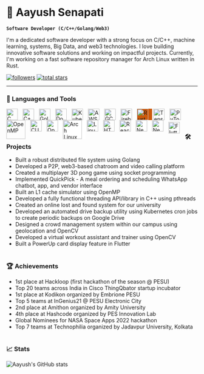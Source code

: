 # 🌟 Aayush Senapati

**`Software Developer (C/C++/Golang/Web3)`**

I'm a dedicated software developer with a strong focus on C/C++, machine learning, systems, Big Data, and web3 technologies. I love building innovative software solutions and working on impactful projects. Currently, I'm working on a fast software repository manager for Arch Linux written in Rust.

<p align="left">
    <a href="https://github.com/aayushsenapati?tab=followers">
        <img alt="followers" title="Follow me on GitHub" src="https://custom-icon-badges.demolab.com/github/followers/aayushsenapati?color=236ad3&labelColor=1155ba&style=for-the-badge&logo=person-add&label=Follow&logoColor=white"/></a>
    <a href="https://github.com/aayushsenapati?tab=repositories&sort=stargazers">
        <img alt="total stars" title="Total stars on GitHub" src="https://custom-icon-badges.demolab.com/github/stars/aayushsenapati?color=55960c&style=for-the-badge&labelColor=488207&logo=star"/></a>
</p>

---

### 🧰 Languages and Tools

<img align="left" alt="C" width="30px" style="padding-right:10px;" src="https://cdn.jsdelivr.net/gh/devicons/devicon/icons/c/c-original.svg"/>
<img align="left" alt="C++" width="30px" style="padding-right:10px;" src="https://cdn.jsdelivr.net/gh/devicons/devicon/icons/cplusplus/cplusplus-original.svg"/>
<img align="left" alt="Golang" width="30px" style="padding-right:10px;" src="https://cdn.jsdelivr.net/gh/devicons/devicon/icons/go/go-original.svg"/>
<img align="left" alt="Docker" width="30px" style="padding-right:10px;" src="https://cdn.jsdelivr.net/gh/devicons/devicon/icons/docker/docker-original.svg"/>
<img align="left" alt="Kubernetes" width="30px" style="padding-right:10px;" src="https://cdn.jsdelivr.net/gh/devicons/devicon/icons/kubernetes/kubernetes-plain.svg"/>
<img align="left" alt="AWS" width="30px" style="padding-right:10px; background-color:white;" src="https://cdn.jsdelivr.net/gh/devicons/devicon@latest/icons/amazonwebservices/amazonwebservices-original-wordmark.svg"/>
<img align="left" alt="GCP" width="30px" style="padding-right:10px;" src="https://cdn.jsdelivr.net/gh/devicons/devicon@latest/icons/googlecloud/googlecloud-original.svg"/>
<img align="left" alt="Firebase" width="30px" style="padding-right:10px;" src="https://cdn.jsdelivr.net/gh/devicons/devicon/icons/firebase/firebase-plain.svg"/>
<img align="left" alt="Rust" width="30px" style="padding-right:10px; background-color:#cd5909;" src="https://rust-lang.org/logos/rust-logo-256x256.png"/>
<img align="left" alt="TensorFlow" width="30px" style="padding-right:10px;" src="https://cdn.jsdelivr.net/gh/devicons/devicon/icons/tensorflow/tensorflow-original.svg"/>
<img align="left" alt="PyTorch" width="30px" style="padding-right:10px;" src="https://cdn.jsdelivr.net/gh/devicons/devicon/icons/pytorch/pytorch-original.svg"/>
<img align="left" alt="OpenMP" width="50px" style="padding-right:10px;" src="https://upload.wikimedia.org/wikipedia/commons/e/eb/OpenMP_logo.png"/>
<img align="left" alt="CUDA" width="30px" style="padding-right:10px;" src="https://upload.wikimedia.org/wikipedia/en/b/b9/Nvidia_CUDA_Logo.jpg"/>
<img align="left" alt="OpenGL" width="30px" style="padding-right:10px; background-color:white;" src="https://cdn.jsdelivr.net/gh/devicons/devicon@latest/icons/opengl/opengl-original.svg"/>
<img align="left" alt="Arch Linux" width="50px" style="padding-right:10px; background-color:white;" src="https://upload.wikimedia.org/wikipedia/commons/e/e8/Archlinux-logo-standard-version.png"/>
<img align="left" alt="Linux" width="30px" style="padding-right:10px;" src="https://cdn.jsdelivr.net/gh/devicons/devicon@latest/icons/linux/linux-original.svg"/>
<img align="left" alt="HTML5" width="30px" style="padding-right:10px;" src="https://cdn.jsdelivr.net/gh/devicons/devicon@latest/icons/html5/html5-original.svg"/>
<img align="left" alt="React" width="30px" style="padding-right:10px;" src="https://cdn.jsdelivr.net/gh/devicons/devicon@latest/icons/react/react-original.svg"/>
<img align="left" alt="Next.js" width="30px" style="padding-right:10px; background-color:white;" src="https://cdn.jsdelivr.net/gh/devicons/devicon@latest/icons/nextjs/nextjs-original.svg"/>
<img align="left" alt="Neovim" width="30px" style="padding-right:10px;" src="https://cdn.jsdelivr.net/gh/devicons/devicon@latest/icons/neovim/neovim-original.svg"/>
<img align="left" alt="Flutter" width="30px" style="padding-right:10px; padding-top:5px" src="https://upload.wikimedia.org/wikipedia/commons/thumb/7/79/Flutter_logo.svg/2048px-Flutter_logo.svg.png"/>



#

<br/>

### 🛠 Projects

- Built a robust distributed file system using Golang
- Developed a P2P, web3-based chatroom and video calling platform
- Created a multiplayer 3D pong game using socket programming
- Implemented QuickPick - A meal ordering and scheduling WhatsApp chatbot, app, and vendor interface
- Built an L1 cache simulator using OpenMP
- Developed a fully functional threading API/library in C++ using pthreads
- Created an online lost and found system for our university
- Developed an automated drive backup utility using Kubernetes cron jobs to create periodic backups on Google Drive
- Designed a crowd management system within our campus using geolocation and OpenCV
- Developed a virtual workout assistant and trainer using OpenCV
- Built a PowerUp card display feature in Flutter

#

### 🏆 Achievements

- 1st place at Hackloop (first hackathon of the season @ PESU)
- Top 20 teams across India in Cisco ThingQbator startup incubator
- 1st place at Kodikon organized by Embrione PESU
- Top 5 teams at InGenius21 @ PESU Electronic City
- 2nd place at Amithon organized by Amity University
- 4th place at Hashcode organized by PES Innovation Lab
- Global Nominees for NASA Space Apps 2022 hackathon
- Top 7 teams at Technophilia organized by Jadavpur University, Kolkata

#

### 📈 Stats

![Aayush's GitHub stats](https://github-readme-stats.vercel.app/api?username=aayushsenapati&show_icons=true&theme=gruvbox)
